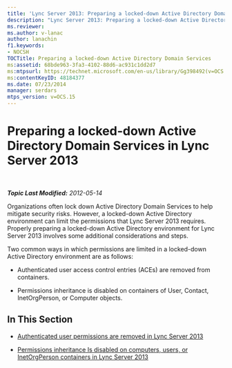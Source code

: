 ```yaml
---
title: 'Lync Server 2013: Preparing a locked-down Active Directory Domain Services'
description: "Lync Server 2013: Preparing a locked-down Active Directory Domain Services."
ms.reviewer: 
ms.author: v-lanac
author: lanachin
f1.keywords:
- NOCSH
TOCTitle: Preparing a locked-down Active Directory Domain Services
ms:assetid: 68bde963-3fa3-4102-88d6-ac931c1dd2d7
ms:mtpsurl: https://technet.microsoft.com/en-us/library/Gg398492(v=OCS.15)
ms:contentKeyID: 48184377
ms.date: 07/23/2014
manager: serdars
mtps_version: v=OCS.15
---
```


# Preparing a locked-down Active Directory Domain Services in Lync Server 2013

<div data-xmlns="http://www.w3.org/1999/xhtml">

<div class="topic" data-xmlns="http://www.w3.org/1999/xhtml" data-msxsl="urn:schemas-microsoft-com:xslt" data-cs="https://msdn.microsoft.com/">

<div data-asp="https://msdn2.microsoft.com/asp">



</div>

<div id="mainSection">

<div id="mainBody">

<span> </span>

_**Topic Last Modified:** 2012-05-14_

Organizations often lock down Active Directory Domain Services to help mitigate security risks. However, a locked-down Active Directory environment can limit the permissions that Lync Server 2013 requires. Properly preparing a locked-down Active Directory environment for Lync Server 2013 involves some additional considerations and steps.

Two common ways in which permissions are limited in a locked-down Active Directory environment are as follows:

  - Authenticated user access control entries (ACEs) are removed from containers.

  - Permissions inheritance is disabled on containers of User, Contact, InetOrgPerson, or Computer objects.

<div>

## In This Section

  - [Authenticated user permissions are removed in Lync Server 2013](lync-server-2013-authenticated-user-permissions-are-removed.md)

  - [Permissions inheritance Is disabled on computers, users, or InetOrgPerson containers in Lync Server 2013](lync-server-2013-permissions-inheritance-is-disabled-on-computers-users-or-inetorgperson-containers.md)

</div>

</div>

<span> </span>

</div>

</div>

</div>

